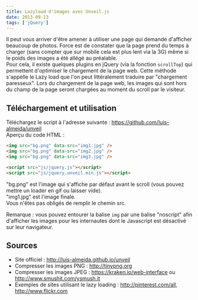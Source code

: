 ```yaml
---
title: Lazyload d'images avec Unveil.js
date: 2013-09-13
tags: ['jQuery']
---
```


Il peut vous arriver d'être amener à utiliser une page qui demande d'afficher beaucoup de photos. Force est de constater que la page prend du temps à charger (sans compter que sur mobile cela est plus lent via la 3G) même si le poids des images a été allégé au préalable.  
Pour cela, il existe quelques plugins en jQuery (via la fonction `scrollTop`) qui permettent d'optimiser le chargement de la page web. Cette méthode s'appelle le Lazy load que l'on peut littéralement traduire par "chargement paresseux". Lors du chargement de la page web, les images qui sont hors du champ de la page seront chargées au moment du scroll par le visiteur.

## Téléchargement et utilisation

Téléchargez le script à l'adresse suivante : https://github.com/luis-almeida/unveil  
Aperçu du code HTML :

```html
<img src="bg.png" data-src="img1.jpg" />
<img src="bg.png" data-src="img2.jpg" />
<img src="bg.png" data-src="img3.jpg" />

<script src="js/jquery.js"></script>
<script src="js/jquery.unveil.min.js"></script>
```

"bg.png" est l'image qui s'affiche par défaut avant le scroll (vous pouvez mettre un loader en gif ou laisser vide).  
"img1.jpg" est l'image finale.  
Vous n'êtes pas obligés de remplir le chemin src.

Remarque : vous pouvez entourer la balise `img` par une balise "noscript" afin d'afficher les images pour les internautes dont le Javascript est désactivé sur leur navigateur.

## Sources

* Site officiel : http://luis-almeida.github.io/unveil
* Compresser les images PNG : http://tinypng.org
* Compresser les images JPEG : https://kraken.io/web-interface ou http://www.smushit.com/ysmush.it
* Exemples de sites utilisant le lazy loading : http://pinterest.com/all, http://www.flickr.com